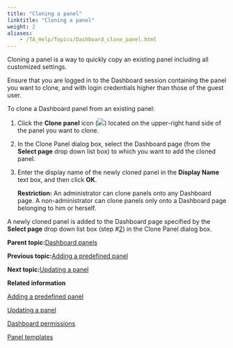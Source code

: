 ```yaml
--- 
title: "Cloning a panel"
linktitle: "Cloning a panel"
weight: 2
aliases: 
    - /TA_Help/Topics/Dashboard_clone_panel.html
---
```


Cloning a panel is a way to quickly copy an existing panel including all customized settings.

Ensure that you are logged in to the Dashboard session containing the panel you want to clone, and with login credentials higher than those of the guest user.

To clone a Dashboard panel from an existing panel:

1.  Click the **Clone panel** icon \(![](/images//Images/Dashboard_clone_panel_icon.png)\) located on the upper-right hand side of the panel you want to clone.

2.  In the Clone Panel dialog box, select the Dashboard page \(from the **Select page** drop down list box\) to which you want to add the cloned panel.

3.  Enter the display name of the newly cloned panel in the **Display Name** text box, and then click **OK**.

    **Restriction:** An administrator can clone panels onto any Dashboard page. A non-administrator can clone panels only onto a Dashboard page belonging to him or herself.


A newly cloned panel is added to the Dashboard page specified by the **Select page** drop down list box \(step \#[2](/TA_Help/Topics/Dashboard_clone_panel.html#step_odeu_38gm)\) in the Clone Panel dialog box.

**Parent topic:**[Dashboard panels](/TA_Help/Topics/Dashboard_panels.html)

**Previous topic:**[Adding a predefined panel](/TA_Help/Topics/Dashboard_add_predefined_panel.html)

**Next topic:**[Updating a panel](/TA_Help/Topics/Dashboard_update_panel.html)

**Related information**  


[Adding a predefined panel](/TA_Help/Topics/Dashboard_add_predefined_panel.html)

[Updating a panel](/TA_Help/Topics/Dashboard_update_panel.html)

[Dashboard permissions](/TA_Help/Topics/Dashboard_authentication_permissions.html)

[Panel templates](/TA_Help/Topics/Dashboard_panel_templates.html)

